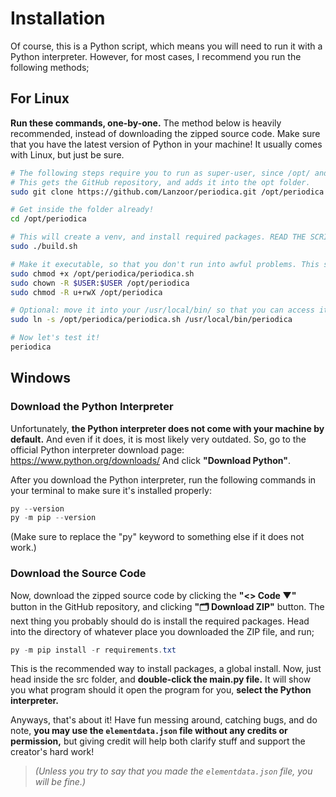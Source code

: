 # Installation

Of course, this is a Python script, which means you will need to run it with a Python interpreter.
However, for most cases, I recommend you run the following methods;

## For Linux

**Run these commands, one-by-one.** The method below is heavily recommended, instead of downloading the zipped source code.
Make sure that you have the latest version of Python in your machine! It usually comes with Linux, but just be sure.

```bash
# The following steps require you to run as super-user, since /opt/ and /usr/local/bin/ is protected by root.
# This gets the GitHub repository, and adds it into the opt folder.
sudo git clone https://github.com/Lanzoor/periodica.git /opt/periodica

# Get inside the folder already!
cd /opt/periodica

# This will create a venv, and install required packages. READ THE SCRIPT FIRST! DO NOT TRUST SOURCES FROM ONLINE. It will create a venv folder.
sudo ./build.sh

# Make it executable, so that you don't run into awful problems. This step is required for you to run periodica without using super-user.
sudo chmod +x /opt/periodica/periodica.sh
sudo chown -R $USER:$USER /opt/periodica
sudo chmod -R u+rwX /opt/periodica

# Optional: move it into your /usr/local/bin/ so that you can access it anywhere by typing 'periodica'.
sudo ln -s /opt/periodica/periodica.sh /usr/local/bin/periodica

# Now let's test it!
periodica
```

## Windows

### Download the Python Interpreter

Unfortunately, **the Python interpreter does not come with your machine by default.** And even if it does, it is most likely very outdated.
So, go to the official Python interpreter download page: <https://www.python.org/downloads/>
And click **"Download Python"**.

After you download the Python interpreter, run the following commands in your terminal to make sure it's installed properly:

```ps1
py --version
py -m pip --version
```

(Make sure to replace the "py" keyword to something else if it does not work.)

### Download the Source Code

Now, download the zipped source code by clicking the **"<> Code ▼"** button in the GitHub repository, and clicking **"🗂️ Download ZIP"** button.
The next thing you probably should do is install the required packages. Head into the directory of whatever place you downloaded the ZIP file, and run;

```ps1
py -m pip install -r requirements.txt
```

This is the recommended way to install packages, a global install.
Now, just head inside the src folder, and **double-click the main.py file.** It will show you what program should it open the program for you, **select the Python interpreter.**

Anyways, that's about it! Have fun messing around, catching bugs, and do note, **you may use the `elementdata.json` file without any credits or permission,** but giving credit will help both clarify stuff and support the creator's hard work!

> *(Unless you try to say that you made the `elementdata.json` file, you will be fine.)*
